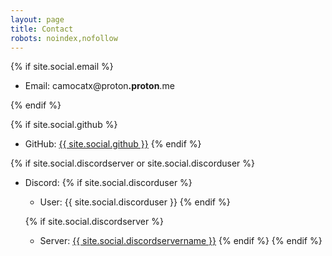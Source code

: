 ```yaml
---
layout: page
title: Contact
robots: noindex,nofollow
---
```


{% if site.social.email %}

- Email: <span class="email">camocatx@proton<b>.proton</b>.me</span>

  
{% endif %}


{% if site.social.github %}
  - GitHub: <a href="https://github.com/{{ site.social.github }}"><span>{{ site.social.github }}</span></a>
{% endif %}


{% if site.social.discordserver or site.social.discorduser %}

- Discord:
  {% if site.social.discorduser %}
  - User: {{ site.social.discorduser }}
  {% endif %}

  {% if site.social.discordserver %}
  - Server: <a href="https://discord.gg/{{ site.social.discordserver }}"><span>{{ site.social.discordservername }}</span></a>
  {% endif %}
{% endif %}
